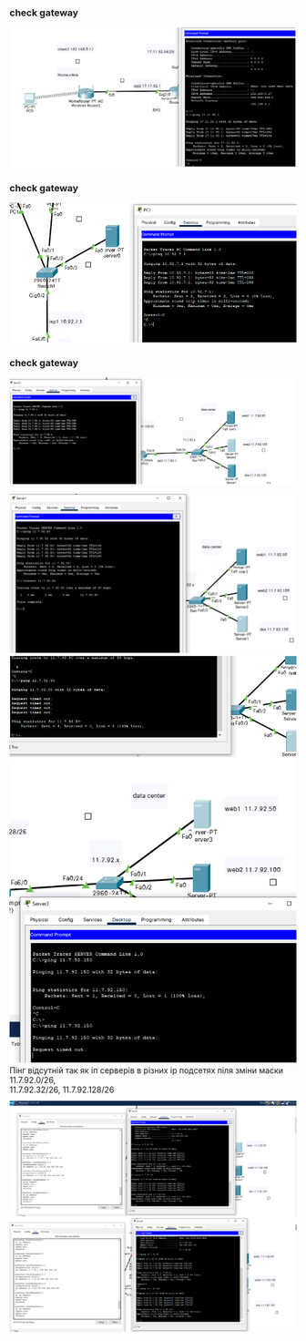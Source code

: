 ### check gateway
![alt text](/m1/task3.2/screenshots/1.png "Описание будет тут")
### check gateway
![alt text](/m1/task3.2/screenshots/2.png "Описание будет тут")
### check gateway
![alt text](/m1/task3.2/screenshots/3.png "Описание будет тут")

![alt text](/m1/task3.2/screenshots/4.png "Описание будет тут")
![alt text](/m1/task3.2/screenshots/5.png "Описание будет тут")
![alt text](/m1/task3.2/screenshots/6a.png "Описание будет тут") \
Пінг відсутній так як іп серверів в різних ip подсетях піля зміни маски   \
11.7.92.0/26, \
11.7.92.32/26, 
11.7.92.128/26 
![alt text](/m1/task3.2/screenshots/7.png "Описание будет тут")
![alt text](/m1/task3.2/screenshots/8.png "Описание будет тут")
